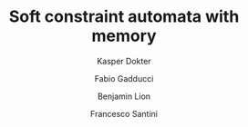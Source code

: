 ---
wps: 
   - "1"
partner: 
   - "UNIPI"
type: "article"
bibsource: "dblp computer science bibliography, https://dblp.org"
biburl: "https://dblp.org/rec/journals/jlap/DokterGLS21.bib"
timestamp: "Wed, 02 Dec 2020 13:38:56 +0100"
doi: "10.1016/j.jlamp.2020.100615"
url: "https://doi.org/10.1016/j.jlamp.2020.100615"
year: 2021
pages: "1-16"
volume: "118"
journal: "J. Log. Algebraic Methods Program."
title: "Soft constraint automata with memory"
author: 
   - "Kasper Dokter"
   - "Fabio Gadducci"
   - "Benjamin Lion"
   - "Francesco Santini"
id: "DBLP:journals/jlap/DokterGLS21"
published: "true"
---